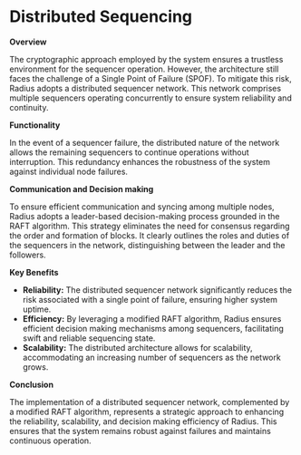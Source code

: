 # Distributed Sequencing

**Overview**

The cryptographic approach employed by the system ensures a trustless environment for the sequencer operation. However, the architecture still faces the challenge of a Single Point of Failure (SPOF). To mitigate this risk, Radius adopts a distributed sequencer network. This network comprises multiple sequencers operating concurrently to ensure system reliability and continuity.

**Functionality**

In the event of a sequencer failure, the distributed nature of the network allows the remaining sequencers to continue operations without interruption. This redundancy enhances the robustness of the system against individual node failures.

**Communication and Decision making**

To ensure efficient communication and syncing among multiple nodes, Radius adopts a leader-based decision-making process grounded in the RAFT algorithm. This strategy eliminates the need for consensus regarding the order and formation of blocks. It clearly outlines the roles and duties of the sequencers in the network, distinguishing between the leader and the followers.

**Key Benefits**

* **Reliability:** The distributed sequencer network significantly reduces the risk associated with a single point of failure, ensuring higher system uptime.
* **Efficiency:** By leveraging a modified RAFT algorithm, Radius ensures efficient decision making mechanisms among sequencers, facilitating swift and reliable sequencing state.
* **Scalability:** The distributed architecture allows for scalability, accommodating an increasing number of sequencers as the network grows.

**Conclusion**

The implementation of a distributed sequencer network, complemented by a modified RAFT algorithm, represents a strategic approach to enhancing the reliability, scalability, and decision making efficiency of Radius. This ensures that the system remains robust against failures and maintains continuous operation.
